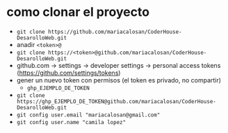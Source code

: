 # como clonar el proyecto
- `git clone https://github.com/mariacalosan/CoderHouse-DesarolloWeb.git`
- anadir `<token>@`
- `git clone https://<token>@github.com/mariacalosan/CoderHouse-DesarolloWeb.git`
- github.com -> settings -> developer settings -> personal access tokens (https://github.com/settings/tokens)
- gener un nuevo token con permisos (el token es privado, no compartir)
  - `ghp_EJEMPLO_DE_TOKEN`
- `git clone https://ghp_EJEMPLO_DE_TOKEN@github.com/mariacalosan/CoderHouse-DesarolloWeb.git`
- `git config user.email "mariacalosan@gmail.com"`
- `git config user.name "camila lopez"`